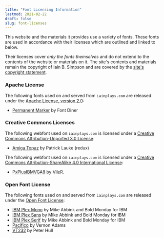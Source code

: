 ```yaml
---
title: "Font Licensing Information"
lastmod: 2021-02-22
draft: false
slug: font-licenses
---
```


This website and the materials it provides use a variety of fonts.
These fonts are used in accordance with their licenses which are
outlined and linked to below.

Their licenses cover _only the fonts themselves_ and do not extend to
the contents of the website or materials on it.  The site's contents and
materials remain the copyright of Iain B. Simpson and are covered by the
[site's copyright statement](/copyright).

### Apache License

The following fonts used on and served from `iainplays.com` are released
under the [Apache License, version
2.0](http://www.apache.org/licenses/LICENSE-2.0):

* [Permanent Marker](https://fonts.google.com/specimen/Permanent+Marker)
  by Font Diner

### Creative Commons Licenses

The following webfont used on `iainplays.com` is licensed under a
[Creative Commons Attribution-Unported 3.0
License](http://creativecommons.org/licenses/by/3.0/):

* [Amiga Topaz](http://fontstruct.com/fontstructions/show/675155) by
   Patrick Lauke (redux)

The following webfont used on `iainplays.com` is licensed under a
[Creative Commons Attribution-ShareAlike 4.0 International
License](https://creativecommons.org/licenses/by-sa/4.0/):

* [PxPlusIBMVGA8](https://int10h.org/oldschool-pc-fonts/fontlist/) by
   VileR.

### Open Font License

The following fonts used on and served from `iainplays.com` are
released under the [Open Font License](https://scripts.sil.org/OFL):

* [IBM Plex Mono](https://www.ibm.com/plex/) by Mike Abbink and Bold
   Monday for IBM
* [IBM Plex Sans](https://www.ibm.com/plex/) by Mike Abbink and Bold
   Monday for IBM
* [IBM Plex Serif](https://www.ibm.com/plex/) by Mike Abbink and Bold
   Monday for IBM
* [Pacifico](https://fonts.google.com/specimen/Pacifico) by Vernon Adams
* [VT232](https://fonts.google.com/specimen/VT323) by Peter Hull
